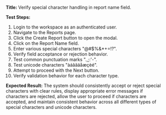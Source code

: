 **Title:** Verify special character handling in report name field.

**Test Steps:**
1. Login to the workspace as an authenticated user.
2. Navigate to the Reports page.
3. Click the Create Report button to open the modal.
4. Click on the Report Name field.
5. Enter various special characters "@#$%&*+=!?".
6. Verify field acceptance or rejection behavior.
7. Test common punctuation marks ".,;:'-".
8. Test unicode characters "àáâãäåæçèé".
9. Attempt to proceed with the Next button.
10. Verify validation behavior for each character type.

**Expected Result:**
The system should consistently accept or reject special characters with clear rules, display appropriate error messages if characters are rejected, allow the user to proceed if characters are accepted, and maintain consistent behavior across all different types of special characters and unicode characters.